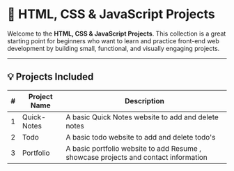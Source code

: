 # 🚀 HTML, CSS & JavaScript Projects

Welcome to the **HTML, CSS & JavaScript Projects**. This collection is a great starting point for beginners who want to learn and practice front-end web development by building small, functional, and visually engaging projects.

---
## 💡 Projects Included

| # | Project Name         | Description                                 |
|---|----------------------|---------------------------------------------|
| 1 | Quick-Notes          | A basic Quick Notes website to add and delete notes  |
| 2 | Todo         | A basic todo website to add and delete todo's |
| 3 | Portfolio         | A basic portfolio website to add Resume , showcase projects and contact information |
